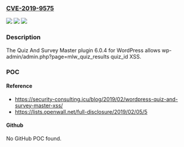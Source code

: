 ### [CVE-2019-9575](https://cve.mitre.org/cgi-bin/cvename.cgi?name=CVE-2019-9575)
![](https://img.shields.io/static/v1?label=Product&message=n%2Fa&color=blue)
![](https://img.shields.io/static/v1?label=Version&message=n%2Fa&color=blue)
![](https://img.shields.io/static/v1?label=Vulnerability&message=n%2Fa&color=brighgreen)

### Description

The Quiz And Survey Master plugin 6.0.4 for WordPress allows wp-admin/admin.php?page=mlw_quiz_results quiz_id XSS.

### POC

#### Reference
- https://security-consulting.icu/blog/2019/02/wordpress-quiz-and-survey-master-xss/
- https://lists.openwall.net/full-disclosure/2019/02/05/5

#### Github
No GitHub POC found.

